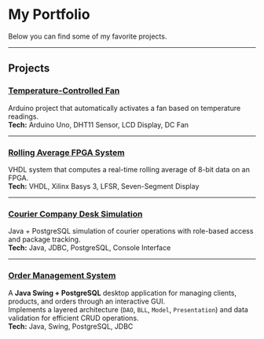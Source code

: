 # My Portfolio  
 
Below you can find some of my favorite projects.  

---

## Projects  

### [Temperature-Controlled Fan](https://github.com/oli26567/fan_controll)
Arduino project that automatically activates a fan based on temperature readings.  
**Tech:** Arduino Uno, DHT11 Sensor, LCD Display, DC Fan  

---

### [Rolling Average FPGA System](https://github.com/oli26567/rolling-average)
VHDL system that computes a real-time rolling average of 8-bit data on an FPGA.  
**Tech:** VHDL, Xilinx Basys 3, LFSR, Seven-Segment Display  

---

### [Courier Company Desk Simulation](https://github.com/oli26567/courier_company)
Java + PostgreSQL simulation of courier operations with role-based access and package tracking.  
**Tech:** Java, JDBC, PostgreSQL, Console Interface  

---
### [Order Management System](https://github.com/oli26567/orders_management)
A **Java Swing + PostgreSQL** desktop application for managing clients, products, and orders through an interactive GUI.  
Implements a layered architecture (`DAO`, `BLL`, `Model`, `Presentation`) and data validation for efficient CRUD operations.  
**Tech:** Java, Swing, PostgreSQL, JDBC  
